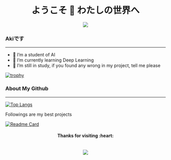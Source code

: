 <h1 align="center">
  ようこそ 🔮 わたしの世界へ
</h1>

<p align="center"> 
  <img src="https://github-readme-stats.vercel.app/api?username=RTSAK8&theme=calm_pink&show_icons=true"/> 
</p>

### Akiです

------

- 🔭 I’m a student of AI
- 🌱 I’m currently learning Deep Learning
- 👯 I’m still in study, if you found any wrong in my project, tell me please

[![trophy](https://github-profile-trophy.vercel.app/?username=RTSAK8&theme=onedark)](https://github.com/ryo-ma/github-profile-trophy)

### About My Github

------

[![Top Langs](https://github-readme-stats.vercel.app/api/top-langs/?username=RTSAK8&theme=radical)](https://github.com/anuraghazra/github-readme-stats)



Followings are my best projects

[![Readme Card](https://github-readme-stats.vercel.app/api/pin/?username=RTSAK8&repo=kaiser&theme=neon)](https://github.com/anuraghazra/github-readme-stats)

<h4 align="center"> Thanks for visiting :heart: </h4>
<p align="center"> 
  <br>
  <img src="https://profile-counter.glitch.me/RTSAK8/count.svg" />
</p>
